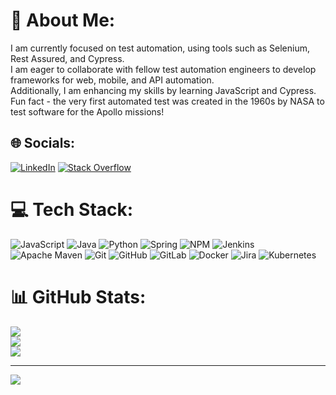 # 💫 About Me:
I am currently focused on test automation, using tools such as Selenium, Rest Assured, and Cypress. <br>I am eager to collaborate with fellow test automation engineers to develop frameworks for web, mobile, and API automation. <br>Additionally, I am enhancing my skills by learning JavaScript and Cypress.<br>Fun fact - the very first automated test was created in the 1960s by NASA to test software for the Apollo missions!


## 🌐 Socials:
[![LinkedIn](https://img.shields.io/badge/LinkedIn-%230077B5.svg?logo=linkedin&logoColor=white)](https://linkedin.com/in/santosh.sri52@gmail.com) [![Stack Overflow](https://img.shields.io/badge/-Stackoverflow-FE7A16?logo=stack-overflow&logoColor=white)](https://stackoverflow.com/users/santosh.sri52@gmail.com) 

# 💻 Tech Stack:
![JavaScript](https://img.shields.io/badge/javascript-%23323330.svg?style=for-the-badge&logo=javascript&logoColor=%23F7DF1E) ![Java](https://img.shields.io/badge/java-%23ED8B00.svg?style=for-the-badge&logo=openjdk&logoColor=white) ![Python](https://img.shields.io/badge/python-3670A0?style=for-the-badge&logo=python&logoColor=ffdd54) ![Spring](https://img.shields.io/badge/spring-%236DB33F.svg?style=for-the-badge&logo=spring&logoColor=white) ![NPM](https://img.shields.io/badge/NPM-%23CB3837.svg?style=for-the-badge&logo=npm&logoColor=white) ![Jenkins](https://img.shields.io/badge/jenkins-%232C5263.svg?style=for-the-badge&logo=jenkins&logoColor=white) ![Apache Maven](https://img.shields.io/badge/Apache%20Maven-C71A36?style=for-the-badge&logo=Apache%20Maven&logoColor=white) ![Git](https://img.shields.io/badge/git-%23F05033.svg?style=for-the-badge&logo=git&logoColor=white) ![GitHub](https://img.shields.io/badge/github-%23121011.svg?style=for-the-badge&logo=github&logoColor=white) ![GitLab](https://img.shields.io/badge/gitlab-%23181717.svg?style=for-the-badge&logo=gitlab&logoColor=white) ![Docker](https://img.shields.io/badge/docker-%230db7ed.svg?style=for-the-badge&logo=docker&logoColor=white) ![Jira](https://img.shields.io/badge/jira-%230A0FFF.svg?style=for-the-badge&logo=jira&logoColor=white) ![Kubernetes](https://img.shields.io/badge/kubernetes-%23326ce5.svg?style=for-the-badge&logo=kubernetes&logoColor=white)
# 📊 GitHub Stats:
![](https://github-readme-stats.vercel.app/api?username=skum005&theme=dark&hide_border=false&include_all_commits=false&count_private=false)<br/>
![](https://github-readme-streak-stats.herokuapp.com/?user=skum005&theme=dark&hide_border=false)<br/>
![](https://github-readme-stats.vercel.app/api/top-langs/?username=skum005&theme=dark&hide_border=false&include_all_commits=false&count_private=false&layout=compact)

---
[![](https://visitcount.itsvg.in/api?id=skum005&icon=0&color=0)](https://visitcount.itsvg.in)

<!-- Proudly created with GPRM ( https://gprm.itsvg.in ) -->

